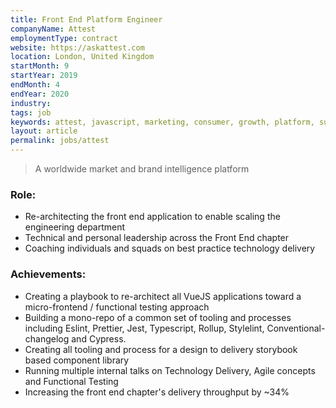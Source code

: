 ```yaml
---
title: Front End Platform Engineer
companyName: Attest
employmentType: contract
website: https://askattest.com
location: London, United Kingdom
startMonth: 9
startYear: 2019
endMonth: 4
endYear: 2020
industry:
tags: job
keywords: attest, javascript, marketing, consumer, growth, platform, survey
layout: article
permalink: jobs/attest
---
```


> A worldwide market and brand intelligence platform

### Role:

- Re-architecting the front end application to enable scaling the engineering department
- Technical and personal leadership across the Front End chapter
- Coaching individuals and squads on best practice technology delivery

### Achievements:

- Creating a playbook to re-architect all VueJS applications toward a micro-frontend / functional testing approach
- Building a mono-repo of a common set of tooling and processes including Eslint, Prettier, Jest, Typescript, Rollup, Stylelint, Conventional-changelog and Cypress.
- Creating all tooling and process for a design to delivery storybook based component library
- Running multiple internal talks on Technology Delivery, Agile concepts and Functional Testing
- Increasing the front end chapter's delivery throughput by ~34%
